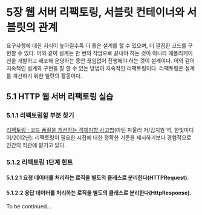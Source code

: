 # 5장 웹 서버 리팩토링, 서블릿 컨테이너와 서블릿의 관계

요구사항에 대한 지식이 높아질수록 더 좋은 설계를 할 수 있으며, 더 깔끔한 코드를 구현할 수 있다.
이와 같이 설계는 한 번의 작업으로 끝내야 하는 것이 아니라 애플리케이션을 개발하고 배포해 운영하는 동안 끊임없이 진행해야 하는 것이 설계이다.
이와 같이 지속적인 설계와 구현을 잘 할 수 있는 방법이 지속적인 리팩토링이다.
리팩토링은 설계를 개선하기 위한 일련의 활동이다.

## 5.1 HTTP 웹 서버 리팩토링 실습

### 5.1.1 리팩토링할 부분 찾기

[리팩토링 : 코드 품질을 개선하는 객체지향 사고법](http://www.yes24.com/Product/Goods/7951038)(마틴 파울러 저/김지원 역, 한빛미디어/2012년): 리팩토링이 필요한 시접에 대한 정확한 기준을 제시하기보다 경험적으로 인간의 직관에 맡기고 있다.

### 5.1.2 리팩토링 1단계 힌트

#### 5.1.2.1 요청 데이터를 처리하는 로직을 별도의 클래스로 분리한다(HTTPRequest).

#### 5.1.2.2 응답 데이터를 처리하는 로직을 별도의 클래스로 분리한다(HttpResponse).

To be continued...
